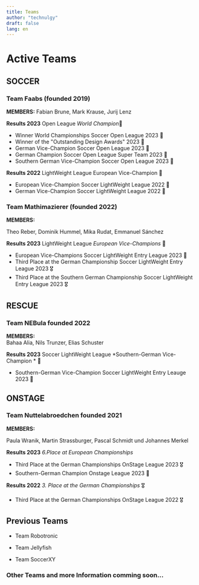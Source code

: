 ```yaml
---
title: Teams
author: "technulgy"
draft: false
lang: en
---
```



# Active Teams
## SOCCER

  ### Team Faabs **(founded 2019)**
  **MEMBERS:**
  Fabian Brune, Mark Krause, Jurij Lenz 
  
  **Results 2023** Open League *World Champion*🥇

 - Winner World Championships Soccer Open League 2023 🥇
 - Winner of the "Outstanding Design Awards" 2023 🥇
 - German Vice-Champion Soccer Open League 2023 🥈
 - German Champion Soccer Open League Super Team 2023 🥈
 - Southern German Vice-Champion Soccer Open League 2023 🥈

  **Results 2022** LightWeight League European Vice-Champion 🥈

 - European Vice-Champion Soccer LightWeight League 2022 🥈
 - German Vice-Champion Soccer LightWeight League 2022 🥈

  ### Team Mathimazierer **(founded 2022)**
  **MEMBERS:** 
  
  Theo Reber, Dominik Hummel, Mika Rudat, Emmanuel Sánchez

 **Results 2023** LightWeight League *European Vice-Champions* 🥈

 - European Vice-Champions Soccer LightWeight Entry League 2023 🥈
 - Third Place at the German Championship Soccer LightWeight Entry League 2023 🎖️
 - Third Place at the Southern German Championship Soccer LightWeight Entry League 2023 🎖️

 ## RESCUE

  ### Team NEBula **founded 2022**
 **MEMBERS:**  
 Bahaa Alia, Nils Trunzer, Elias Schuster

 **Results 2023** Soccer LightWeight League *Southern-German Vice-Champion * 🥈
  - Southern-German Vice-Champion Soccer LightWeight Entry Leauge 2023 🥈

## ONSTAGE 
 ### Team Nuttelabroedchen **founded 2021**
 **MEMBERS:** 

 Paula Wranik, Martin Strassburger, Pascal Schmidt und Johannes Merkel

**Results 2023** *6.Place at European Championships*
  - Third Place at the German Championships OnStage League 2023 🎖️
  - Southern-German Champion Onstage League 2023 🥇
  
**Results 2022** *3. Place at the German Championships* 🎖️
  - Third Place at the German Championships OnStage League 2022 🎖️

## Previous Teams
 - Team Robotronic 


 - Team Jellyfish

 - Team SoccerXY


### Other Teams and more Information comming soon...